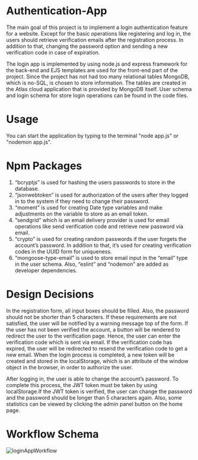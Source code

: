 # Authentication-App
The main goal of this project is to implement a login
authentication feature for a website. Except for the basic
operations like registering and log in, the users should retrieve
verification emails after the registration process. In addition to
that, changing the password option and sending a new
verification code in case of expiration.

The login app is implemented by using node.js and
express framework for the back-end and EJS templates are
used for the front-end part of the project. Since the project
has not had too many relational tables MongoDB, which is
no-SQL, is chosen to store information. The tables are created
in the Atlas cloud application that is provided by MongoDB
itself. User schema and login schema for store login
operations can be found in the code files.
# Usage
You can start the application by typing to the terminal "node app.js" or "nodemon app.js".
# Npm Packages
1. “bcryptjs” is used for hashing the users passwords to
store in the database.
2. “jsonwebtoken” is used for authorization of the users
after they logged in to the system if they need to change
their password.
3. “moment” is used for creating Date type variables and
make adjustments on the variable to store as an email
token.
4. “sendgrid” which is an email delivery provider is used for
email operations like send verification code and retrieve
new password via email.
5. “crypto” is used for creating random passwords if the user
forgets the account’s password. In addition to that, it’s
used for creating verification codes in the UUID form for
uniqueness.
6. “mongoose-type-email” is used to store email input in the
“email” type in the user schema.
Also, “eslint” and “nodemon” are added as developer
dependencies.

# Design Decisions

In the registration form, all input boxes should be filled.
Also, the password should not be shorter than 5 characters. If
these requirements are not satisfied, the user will be notified
by a warning message top of the form.
If the user has not been verified the account, a button will
be rendered to redirect the user to the verification page.
Hence, the user can enter the verification code which is sent
via email. If the verification code has expired, the user will be
redirected to resend the verification code to get a new email.
When the login process is completed, a new token will be
created and stored in the localStorage, which is an attribute of
the window object in the browser, in order to authorize the
user.

After logging in, the user is able to change the account’s
password. To complete this process, the JWT token must be
taken by using localStorage.If the JWT token is verified, the
user can change the password and the password should be
longer than 5 characters again.
Also, some statistics can be viewed by clicking the admin
panel button on the home page.
 # Workflow Schema 
 ![loginAppWorkflow](https://user-images.githubusercontent.com/56068043/137516254-b6c1c259-8993-459d-9fe7-2c9a301aab49.png)

